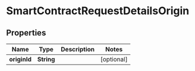 

# SmartContractRequestDetailsOrigin


## Properties

Name | Type | Description | Notes
------------ | ------------- | ------------- | -------------
**originId** | **String** |  |  [optional]



